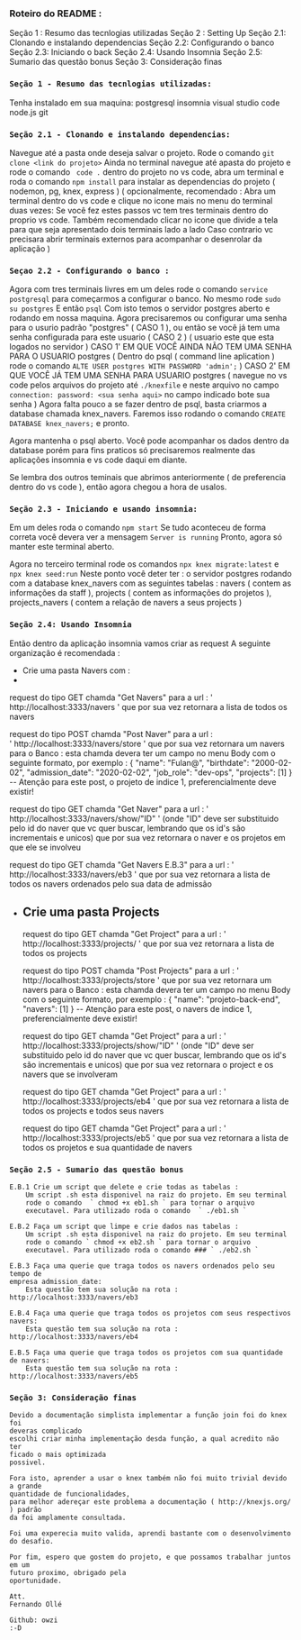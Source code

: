 ### Roteiro do README :
Seção 1 : Resumo das tecnlogias utilizadas
Seção 2 : Setting Up
	Seção 2.1: Clonando e instalando dependencias 
	Seção 2.2: Configurando o banco 
	Seção 2.3: Iniciando o back
	Seção 2.4: Usando Insomnia
	Seção 2.5: Sumario das questão bonus
Seção 3: Consideração finas 

### ` Seção 1 - Resumo das tecnlogias utilizadas: ` 
Tenha instalado em sua maquina:
	postgresql 
	insomnia
	visual studio code 
	node.js 
	git 

### ` Seção 2.1 - Clonando e instalando dependencias: `
Navegue até a pasta onde deseja salvar o projeto.
Rode o comando  ` git clone <link do projeto> ` 
Ainda no terminal navegue até apasta do projeto e rode o comando  ` code .`
dentro do projeto no vs code, abra um terminal e roda o comando  ` npm install `
para instalar as dependencias do projeto ( nodemon, pg, knex, express )
(
opcionalmente, recomendado :
Abra um terminal dentro do vs code e clique no icone mais no menu
do terminal duas vezes:
	Se você fez estes passos vc tem tres terminais dentro 
	do proprio vs code.
	Também recomendado clicar no icone que divide a tela para 
	que seja apresentado dois terminais lado a lado 
Caso contrario vc precisara abrir terminais externos para acompanhar 
o desenrolar da aplicação
	)

### ` Seçao 2.2 - Configurando o banco : `
Agora com tres terminais livres em um deles rode o comando  ` service postgresql ` 
para começarmos a configurar o banco.
No mesmo rode  ` sudo su postgres ` 
E então  ` psql ` 
Com isto temos o servidor postgres aberto e rodando em nossa maquina.
Agora precisaremos ou configurar uma senha para o usurio padrão 
"postgres" ( CASO 1 ),
ou então se você já tem uma senha configurada para este usuario ( CASO 2 )
	( usuario este que esta logados no servidor ) 
CASO 1' EM QUE VOCÊ AINDA NÃO TEM UMA SENHA PARA O USUARIO postgres (
	Dentro do psql ( command line aplication )
	rode o comando  ` ALTE USER postgres WITH PASSWORD 'admin'; ` 
)
CASO 2' EM QUE VOCÊ JÁ TEM UMA SENHA PARA USUARIO postgres (
		navegue no vs code 
	pelos arquivos do projeto até  ` ./knexfile ` e neste arquivo no campo 
	 ` connection: password: <sua senha aqui> ` no campo indicado
	bote sua senha
)
Agora falta pouco a se fazer dentro de psql, basta criarmos a database
 chamada knex_navers.
Faremos isso rodando o comando  ` CREATE DATABASE knex_navers; ` e pronto. 

Agora mantenha o psql aberto. Você pode acompanhar os dados dentro da database
porém para fins praticos só precisaremos realmente das aplicações 
insomnia e vs code daqui
em diante.

Se lembra dos outros teminais que abrimos anteriormente
 ( de preferencia dentro do vs code ),
então agora chegou a hora de usalos.

### ` Seção 2.3 - Iniciando e usando insomnia: `
Em um deles roda o comando  ` npm start ` 
Se tudo aconteceu de forma correta você devera ver a mensagem  ` Server is running `
Pronto, agora só manter este terminal aberto.

Agora no terceiro terminal rode os comandos
 ` npx knex migrate:latest ` e ` npx knex seed:run `
Neste ponto você deter ter :
	o servidor postgres rodando com a database knex_navers 
	com as seguintes tabelas :
	navers ( contem as informações da staff ),
	projects ( contem as informações do projetos ),
	projects_navers ( contem a relação de navers a seus projects )

### ` Seção 2.4: Usando Insomnia `
Então dentro da aplicação insomnia vamos criar as request
A seguinte organização é recomendada :
-	Crie uma pasta Navers com :
-
request do tipo GET chamda "Get Navers" para a url : ' http://localhost:3333/navers '
que por sua vez retornara a lista de todos os navers 

request do tipo POST chamda "Post Naver" para a url :  
' http://localhost:3333/navers/store '
que por sua vez retornara um navers para o Banco :
esta chamda devera ter um campo no menu Body com o seguinte formato, por exemplo :
{
	"name": "Fulan@",
	"birthdate": "2000-02-02",
	"admission_date": "2020-02-02",
	"job_role": "dev-ops",
	"projects": [1]
}	
--	Atenção para este post, o projeto de indice 1, preferencialmente deve existir!

request do tipo GET chamda "Get Naver" para a url : '
 http://localhost:3333/navers/show/"ID" ' 
(onde "ID" deve ser substituido pelo id do naver que vc quer buscar,
lembrando que os id's são incrementais e unicos)
que por sua vez retornara o naver e os projetos em que ele se involveu 

request do tipo GET chamda "Get Navers E.B.3" para a url : 
' http://localhost:3333/navers/eb3 '
que por sua vez retornara a lista de todos os navers ordenados pelo sua data de 
admissão 


-	Crie uma pasta Projects 
	-	
	request do tipo GET chamda "Get Project" para a url : 
	' http://localhost:3333/projects/ '
	que por sua vez retornara a lista de todos os projects 

	request do tipo POST chamda "Post Projects" para a url : 
	' http://localhost:3333/projects/store '
	que por sua vez retornara um navers para o Banco :
	esta chamda devera ter um campo no menu Body com o seguinte formato, por exemplo :
	{
		"name": "projeto-back-end",
		"navers": [1]
	}
	--	Atenção para este post, o navers de indice 1, preferencialmente deve existir!

	request do tipo GET chamda "Get Project" para a url : 
	' http://localhost:3333/projects/show/"ID" ' 
	(onde "ID" deve ser substituido pelo id do naver que vc quer buscar,
	 lembrando que os id's são incrementais e unicos)
	que por sua vez retornara o project e os navers que se involveram

	request do tipo GET chamda "Get Project" para a url : 
	' http://localhost:3333/projects/eb4 '
	que por sua vez retornara a lista de todos os projects e todos seus navers

	request do tipo GET chamda "Get Project" para a url : 
	' http://localhost:3333/projects/eb5 '
	que por sua vez retornara a lista de todos os projetos e sua quantidade de navers

### ` Seção 2.5 - Sumario das questão bonus `
	E.B.1 Crie um script que delete e crie todas as tabelas :
		Um script .sh esta disponivel na raiz do projeto. Em seu terminal 
		rode o comando  ` chmod +x eb1.sh ` para tornar o arquivo
		executavel. Para utilizado roda o comando  ` ./eb1.sh `

	E.B.2 Faça um script que limpe e crie dados nas tabelas :
		Um script .sh esta disponivel na raiz do projeto. Em seu terminal 
		rode o comando ` chmod +x eb2.sh ` para tornar o arquivo
		executavel. Para utilizado roda o comando ### ` ./eb2.sh `

	E.B.3 Faça uma querie que traga todos os navers ordenados pelo seu tempo de 
	empresa admission_date:
		Esta questão tem sua solução na rota : http://localhost:3333/navers/eb3

	E.B.4 Faça uma querie que traga todos os projetos com seus respectivos navers:
		Esta questão tem sua solução na rota : http://localhost:3333/navers/eb4

	E.B.5 Faça uma querie que traga todos os projetos com sua quantidade de navers:
		Esta questão tem sua solução na rota : http://localhost:3333/navers/eb5



### ` Seção 3: Consideração finas `
	Devido a documentação simplista implementar a função join foi do knex foi 
	deveras complicado
	escolhi criar minha implementação desda função, a qual acredito não ter 
	ficado o mais optimizada
	possivel.

	Fora isto, aprender a usar o knex também não foi muito trivial devido a grande 
	quantidade de funcionalidades,
	para melhor adereçar este problema a documentação ( http://knexjs.org/ ) padrão
	da foi amplamente consultada.

	Foi uma experecia muito valida, aprendi bastante com o desenvolvimento do desafio.

	Por fim, espero que gostem do projeto, e que possamos trabalhar juntos em um 
	futuro proximo, obrigado pela 
	oportunidade.

	Att.
	Fernando Ollé

	Github: owzi 
	:-D